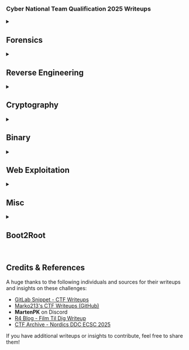 ### Cyber ​​National Team Qualification 2025 Writeups

<details>
  <summary><h2>Forensics</h2></summary>

- **STRABA**  
- **EFTERFORSKNINGEN**  
- **PING-SWEEP**  
- **COVERTCHANNEL2**  
- **COVERTCHANNEL1**  
- **COVERTCHANNEL3**  
- **FDE-BOOTLOADER**  
- **FUTURISTIC MALWARE**  

</details>

<details>
  <summary><h2>Reverse Engineering</h2></summary>
  
- **OUTXORCING**  
- **WHAT TIME IS IT?**  
- **PASSPROTECTOR**  
- **STERN BROCCOLI**  
- **NOTEPADLAUNCHER**  
- **DDCLE**  

</details>

<details>
  <summary><h2>Cryptography</h2></summary>

- **VIGENÈRE'S DICTIONARY**  
- **LONG LIVE, CAESAR!**  
- **AES DECRYPTION**  
- **BINARY-ENCODINGS1**  
- **DLOG**  
- **RSA2**  
- **BINARY-ENCODINGS2**  
- **LEARNING WHAT EXISTS**  
- **DLOG 2**  
- **AUTHENTICATED PRIVILEGE 2, SYMMETRIC PSYDUCKS RETURN!**  

</details>

<details>
  <summary><h2>Binary</h2></summary>

- **GOTOWIN**  
- **PWN ME GOOD UWU**  
- **ROPLICATOR**  
- **PWN ME GOOD UWU - WIFU EDITION**  
- **EZWIN**

</details>

<details>
  <summary><h2>Web Exploitation</h2></summary>

- **CROSS SITE JOB**  
- **LEAKY STORE**  
- **COMPLETE STYLING SADNESS**  
- **FIND FRONTDOOR**  
- **DDC LOUNGE**  
- **FILM TIL DIG PT 1**  
- **FILM TIL DIG PT 2**  
- **PHP101**  

</details>


<details>
  <summary><h2>Misc</h2></summary>

- **MASAHIRO HARA**  
- **THE PROFESSOR’S LOST NOTE**  
- **SHUTTER TRACE**  
- **HASHER IS BACK**  
- **DDC ADMIN BOT**  
- **ROLL YOUR OWN CRYPTO**  
- **MAX 420**  
- **MAX 69**

</details>

<details>
  <summary><h2>Boot2Root</h2></summary>

- **THE GAUNTLET PT 1**  
- **THE GAUNTLET PT 2**  

</details>

<br>

## Credits & References

A huge thanks to the following individuals and sources for their writeups and insights on these challenges:

- [GitLab Snippet - CTF Writeups](https://gitlab.com/-/snippets/4827407)  
- [Marko213's CTF Writeups (GitHub)](https://github.com/marko213/ctf-writeups/tree/main/2025/DDC-quals/crypto_Binary-Encodings2)  
- **MartenPK** on Discord  
- [R4 Blog - Film Til Dig Writeup](https://blog.r4.dk/posts/film-til-dig/)  
- [CTF Archive - Nordics DDC ECSC 2025](https://ctf.lillie.sh/archive/tag/nordics-ddc-ecsc-2025/)  

If you have additional writeups or insights to contribute, feel free to share them!  
